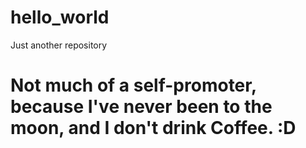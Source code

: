 # hello_world
Just another repository

# Not much of a self-promoter, because I've never been to the moon, and I don't drink Coffee. :D

